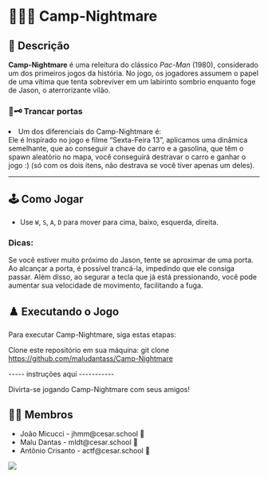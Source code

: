 # 🌲🎃🔪 Camp-Nightmare

## 📄 Descrição
**Camp-Nightmare** é uma releitura do clássico *Pac-Man* (1980), considerado um dos primeiros jogos da história. No jogo, os jogadores assumem o papel de uma vítima que tenta sobreviver em um labirinto sombrio enquanto foge de Jason, o aterrorizante vilão.
### 🚪🗝️ Trancar portas
<li >
Um dos diferenciais do Camp-Nightmare é:
</li>
 Ele é Inspirado no jogo e filme “Sexta-Feira 13”, aplicamos uma dinâmica semelhante, que ao conseguir a chave do carro e a gasolina, que têm o spawn aleatório no mapa, você conseguirá destravar o carro e ganhar o jogo :)
(só com os dois itens, não destrava se você tiver apenas um deles).


---

## 🕹️ Como Jogar
  - Use `W`, `S`, `A`, `D` para mover para cima, baixo, esquerda, direita.

### Dicas:

Se você estiver muito próximo do Jason, tente se aproximar de uma porta. Ao alcançar a porta, é possível trancá-la, impedindo que ele consiga passar. Além disso, ao segurar a tecla que já está pressionando, você pode aumentar sua velocidade de movimento, facilitando a fuga.


## ♟️ Executando o Jogo
Para executar Camp-Nightmare, siga estas etapas:

Clone este repositório em sua máquina:
git clone https://github.com/maludantass/Camp-Nightmare

----- instruções aqui -----------

Divirta-se jogando Camp-Nightmare com seus amigos!

## 👩‍💻 Membros

<ul>
  <li>
    João Micucci - jhmm@cesar.school 📩
  </li>
   <li>
    Malu Dantas - mldt@cesar.school 📩
  </li>
  <li>
    Antônio Crisanto - actf@cesar.school  📩
  </li>
</ul>

<a href="https://github.com/maludantass/Camp-Nightmare/graphs/contributors">
  <img src="https://contrib.rocks/image?repo=maludantass/Camp-Nightmare" />
</a>
